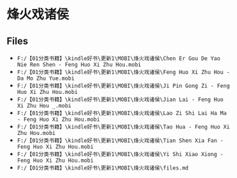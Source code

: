 # 烽火戏诸侯

## Files

- `F:/【01分类书籍】\kindle好书\更新1\MOBI\烽火戏诸侯\Chen Er Gou De Yao Nie Ren Shen - Feng Huo Xi Zhu Hou.mobi`
- `F:/【01分类书籍】\kindle好书\更新1\MOBI\烽火戏诸侯\Feng Huo Xi Zhu Hou - Da Mo Zhu Yue.mobi`
- `F:/【01分类书籍】\kindle好书\更新1\MOBI\烽火戏诸侯\Ji Pin Gong Zi - Feng Huo Xi Zhu Hou.mobi`
- `F:/【01分类书籍】\kindle好书\更新1\MOBI\烽火戏诸侯\Jian Lai - Feng Huo Xi Zhu Hou _.mobi`
- `F:/【01分类书籍】\kindle好书\更新1\MOBI\烽火戏诸侯\Lao Zi Shi Lai Ha Ma - Feng Huo Xi Zhu Hou.mobi`
- `F:/【01分类书籍】\kindle好书\更新1\MOBI\烽火戏诸侯\Tao Hua - Feng Huo Xi Zhu Hou.mobi`
- `F:/【01分类书籍】\kindle好书\更新1\MOBI\烽火戏诸侯\Tian Shen Xia Fan - Feng Huo Xi Zhu Hou.mobi`
- `F:/【01分类书籍】\kindle好书\更新1\MOBI\烽火戏诸侯\Yi Shi Xiao Xiong - Feng Huo Xi Zhu Hou.mobi`
- `F:/【01分类书籍】\kindle好书\更新1\MOBI\烽火戏诸侯\files.md`
